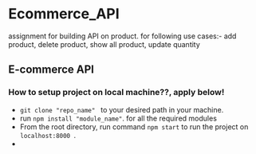 # Ecommerce_API
assignment for building API on product. for following use cases:- add product, delete product, show all product, update quantity

<html>
  <h2>E-commerce API </h2>
  <body>
    <h3>How to setup project on local machine??, apply below! </h3>
      <ul>
        <li><code>git clone "repo_name" </code> to your desired path in your machine. </li>
        <li>run <code>npm install "module_name"</code>. for all the required modules</li>
        <li>From the root directory, run command <code>npm start</code> to run the project on <code>localhost:8000 </code>.<li>
      </ul>
  </body>
</html>
